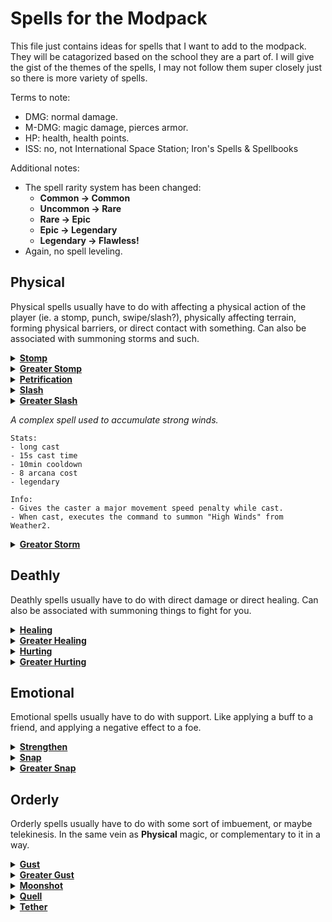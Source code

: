 # Spells for the Modpack
This file just contains ideas for spells that I want to add to the modpack. They will be catagorized based on the school they are a part of. I will give the gist of the themes of the spells, I may not follow them super closely just so there is more variety of spells.

Terms to note:
- DMG: normal damage.
- M-DMG: magic damage, pierces armor.
- HP: health, health points.
- ISS: no, not International Space Station; Iron's Spells & Spellbooks

Additional notes:
- The spell rarity system has been changed:
  - **Common → Common**
  - **Uncommon → Rare**
  - **Rare → Epic**
  - **Epic → Legendary**
  - **Legendary → Flawless!**
- Again, no spell leveling.

## Physical
Physical spells usually have to do with affecting a physical action of the player (ie. a stomp, punch, swipe/slash?), physically affecting terrain, forming physical barriers, or direct contact with something. Can also be associated with summoning storms and such.

<details><summary><b><ins>Stomp</ins></b></summary>

*A basic spell that does good damage in melee range.*
```
Stats:
- long cast
- 0.5s cast time
- 10s cooldown
- 2 arcana cost
- common

Info:
- Functions similarly to the stomp spell in base ISS.
- Does 8DMG.
```
</details>

<details><summary><b><ins>Greater Stomp</ins></b></summary>

*A basic spell that does great damage in melee range.*
```
Stats:
- long cast
- 0.6s cast time
- 12s cooldown
- 5 arcana cost
- rare

Info:
- Functions similarly to the (lesser) Stomp spell, just with a greater cone of effect (hitbox).
- Does 12DMG.
```
</details>

<details><summary><b><ins>Petrification</ins></b></summary>

*A fairly complex spell that turns the caster into stone.*
```
Stats:
- instant cast
- 20s cooldown
- 2 arcana cost
- rare

Info:
- Adds downwards velocity to the caster.
- Gives the caster the Petrified effect for 10s.
  - Entities with the Petrified effect are given increased gravity, an inability to move, and are immune to damage.
  - Any fall damage that would be taken while under the effect is applied to all entities in a 1.5 block radius around the affected entity.
```
</details>

<details><summary><b><ins>Slash</ins></b></summary>

*A basic spell that imbues the caster's weapon with the **Physical** magics.*
```
Stats:
- instant cast
- 5s cooldown
- 1 arcana cost
- common

Info:
- Functions similarly to the Blood Slash spell from base ISS.
- Does 4DMG + the damage attribute of the item you are currently holding.
```
</details>

<details><summary><b><ins>Greater Slash</ins></b></summary>

*A decent spell that imbues the caster's weapon with a great amount of the **Physical** magics.*
```
Stats:
- long cast
- 0.2 cast time
- 10s cooldown
- 3 arcana cost
- epic

Info:
- Is identical to the (lesser) Slash spell just with a greater area of effect (hitbox).
- Does 6DMG + (1.5x) the damage attribute of the item you are currently holding.
```
</details>

*A complex spell used to accumulate strong winds.*
```
Stats:
- long cast
- 15s cast time
- 10min cooldown
- 8 arcana cost
- legendary

Info:
- Gives the caster a major movement speed penalty while cast.
- When cast, executes the command to summon "High Winds" from Weather2.
```
</details>

<details><summary><b><ins>Greator Storm</ins></b></summary>

*A very complex spell used to summon large twisters to demolish terrain.*
```
Stats:
- long cast
- 30s cast time
- 30min cooldown
- 25 arcana cost
- flawless!

Info:
- Gives the caster a major movement speed penalty while cast, and makes the caster incredibly vulnerable to damage.
- When cast, executes the command to summon a "T0 Tornado" from Weather2 above the caster.
- Funni.
```
</details>

## Deathly
Deathly spells usually have to do with direct damage or direct healing. Can also be associated with summoning things to fight for you.

<details><summary><b><ins>Healing</ins></b></summary>

*A basic spell used to heal you or a friend.*
```
Stats:
- long cast
- 2s cast time
- 20s cooldown
- 2 arcana cost
- common

Info:
- Heals the caster for 6HP.
- If targeting an entity, heal the entity for 8HP instead. 
- Gives off little green particles when cast.
```
</details>

<details><summary><b><ins>Greater Healing</ins></b></summary>

*A decent spell used to heal you or a friend, and provide additional healing over time.*
```
Stats:
- long cast
- 2.5s cast time
- 25s cooldown
- 5 arcana cost
- epic

Info:
- Heals the caster for 8HP and applies Regeneration (I) for 15s.
- If targeting an entity, heal the entity for 10HP and apply Regeneration (I) for 20s instead.
- Gives off larger green particles when cast.
```
</details>

<details><summary><b><ins>Hurting</ins></b></summary>

*A basic spell that casts a bolt of hurting.*
```
Stats:
- instant cast
- 5s cooldown
- 1 arcana cost
- common

Info:
- Fires off a magic bolt that flies at a similar tragectory as an arrow.
- Deals 6DMG on contact with an entity.
- Dissapates on contact with a surface or an entity.
- Is affected by Guiding.
```
</details>

<details><summary><b><ins>Greater Hurting</ins></b></summary>

*A decent spell that casts a fast moving bolt of hurting.*
```
Stats:
- instant cast
- 7.5s cooldown
- 3 arcana cost
- rare

Info:
- Fires off a magic bolt that flies at a similar tragectory as an arrow, but way faster.
- Deals 10DMG on contact with an entity.
- Dissapates on contact with a surface or an entity.
- Is affected by Guiding.
```
</details>

## Emotional
Emotional spells usually have to do with support. Like applying a buff to a friend, and applying a negative effect to a foe.

<details><summary><b><ins>Strengthen</ins></b></summary>

*A basic spell used imbue a target with power.*
```
Stats:
- long cast
- 0.5s cast time
- 30s cooldown
- 2 arcana cost
- rare

Info:
- Gives the caster the Strength (I) effect for 20s.
- If targeting an entity, give the entity the Strength (II) effect for 20s instead.
```
</details>

<details><summary><b><ins>Snap</ins></b></summary>

*A basic spell used to make a target more vulnerable to attacks.*
```
Stats:
- instant cast
- 30s cooldown
- 2 arcana cost
- rare

Info:
- Casts a hitscan shot that does no damage and has a 30 block range and is blocked by terrain and entities.
- On hit with an entity:
  - Apply Weakness (I), Slowness (I), and Guiding to the entity for 15s.
```
</details>

<details><summary><b><ins>Greater Snap</ins></b></summary>

*A decent spell used to cripple a target in combat, making them weak.*
```
Stats:
- instant cast
- 30s cooldown
- 5 arcana cost
- epic

Info:
- Casts a hitscan shot that does no damage and has a 45 block range and is blocked by terrain and entities.
- On hit with an entity:
  - Apply Weakness (II), Slowness (I), Blindness, and Guiding to the entity for 20s.
```
</details>


## Orderly
Orderly spells usually have to do with some sort of imbuement, or maybe telekinesis. In the same vein as **Physical** magic, or complementary to it in a way.

<details><summary><b><ins>Gust</ins></b></summary>

*A basic spell used to launch you a short distance.*
```
Stats:
- instant cast
- 10s cooldown
- 1 arcana cost
- common

Info:
- Adds velocity to the caster in the direction they are looking in.
- Pushes away any entities near the caster by a little bit.
```
</details>

<details><summary><b><ins>Greater Gust</ins></b></summary>

*A complex spell used to push targets away.*
```
Stats:
- continuous cast
- 20s cooldown
- 3 initial arcana cost
- no continous arcana drain
- lasts 10s
- epic

Info:
- While cast:
  - Slowly pushes the caster back.
  - Pushes all entities in a cone in front of the caster back a lot.
  - Gives the caster a movement speed penalty.
```
</details>

<details><summary><b><ins>Moonshot</ins></b></summary>

*A complex spell used to launch targets an absurd distance.*
```
Stats:
- long cast
- 1s cast time
- 20s cooldown
- 2 arcana cost
- epic

Info:
- Cannot be cast without a target entity.
- Adds a bunch of velocity to the entity the caster is targeting, sending them in the direction the caster is facing.
- Makes the target entity able to be effected by kinetic damage (for 10s).
  - There's an effect in base ISS that does that. I forget what it is called.
- Gives the caster a strong movement speed penalty while being cast.
```
</details>

<details><summary><b><ins>Quell</ins></b></summary>

*A nice spell used to calm storms.*
```
Stats:
- long cast
- 20s cast time
- 15min cooldown
- 10 arcana cost
- epic

Info:
- Gives the caster a major movement speed penalty while cast.
- When cast, executes the "kill_all_storms" command from Weather2.
```
</details>

<details><summary><b><ins>Tether</ins></b></summary>

*An absurdly complex spell used to tether you to a target, binding your body and soul to them.*
```
Stats:
- long cast
- 2s cast time
- 1m cooldown
- 8 arcana cost
- legendary

Info:
- Cannot be cast without a target entity.
- Gives the caster and the target the effect "Tethered".
  - Tethered entities will share any damage they recieve, divided by the amount of tethered entities.
    - X = A / B; where A is the initial damage that would be applied to an entity with the Tethered effect, B is the amount of entities with the Tethered effect, and X is the damage all entities with the Tethered effect would recieve.
```
</details>
